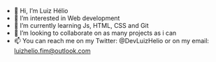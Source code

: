 - 👋 Hi, I’m Luiz Hélio
- 👀 I’m interested in Web development
- 🌱 I’m currently learning Js, HTML, CSS and Git
- 💞️ I’m looking to collaborate on as many projects as i can
- 📫 You can reach me on my Twitter: @DevLuizHelio or on my email: luizhelio.fim@outlook.com 

<!---
Feity0/Feity0 is a ✨ special ✨ repository because its `README.md` (this file) appears on your GitHub profile.
You can click the Preview link to take a look at your changes.
--->
